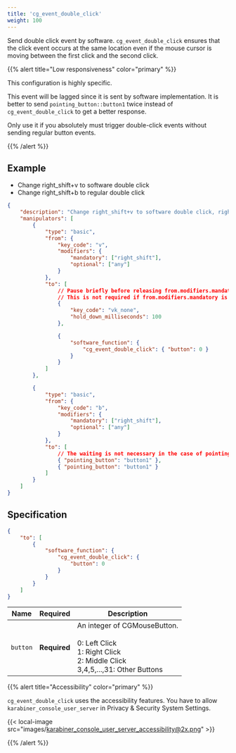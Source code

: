 ```yaml
---
title: 'cg_event_double_click'
weight: 100
---
```


Send double click event by software.
`cg_event_double_click` ensures that the click event occurs at the same location even if the mouse cursor is moving between the first click and the second click.

{{% alert title="Low responsiveness" color="primary" %}}

This configuration is highly specific.

This event will be lagged since it is sent by software implementation.
It is better to send `pointing_button::button1` twice instead of `cg_event_double_click` to get a better response.

Only use it if you absolutely must trigger double-click events without sending regular button events.

{{% /alert %}}

## Example

-   Change right_shift+v to software double click
-   Change right_shift+b to regular double click

```json
{
    "description": "Change right_shift+v to software double click, right_shift+b to regular double click",
    "manipulators": [
        {
            "type": "basic",
            "from": {
                "key_code": "v",
                "modifiers": {
                    "mandatory": ["right_shift"],
                    "optional": ["any"]
                }
            },
            "to": [
                // Pause briefly before releasing from.modifiers.mandatory.
                // This is not required if from.modifiers.mandatory is not specified.
                {
                    "key_code": "vk_none",
                    "hold_down_milliseconds": 100
                },

                {
                    "software_function": {
                        "cg_event_double_click": { "button": 0 }
                    }
                }
            ]
        },

        {
            "type": "basic",
            "from": {
                "key_code": "b",
                "modifiers": {
                    "mandatory": ["right_shift"],
                    "optional": ["any"]
                }
            },
            "to": [
                // The waiting is not necessary in the case of pointing_button.
                { "pointing_button": "button1" },
                { "pointing_button": "button1" }
            ]
        }
    ]
}
```

## Specification

```json
{
    "to": [
        {
            "software_function": {
                "cg_event_double_click": {
                    "button": 0
                }
            }
        }
    ]
}
```

| Name     | Required     | Description                                                                                                           |
| -------- | ------------ | --------------------------------------------------------------------------------------------------------------------- |
| `button` | **Required** | An integer of CGMouseButton.<br><br>0: Left Click<br>1: Right Click<br>2: Middle Click<br>3,4,5,...,31: Other Buttons |

{{% alert title="Accessibility" color="primary" %}}

`cg_event_double_click` uses the accessibility features.
You have to allow `karabiner_console_user_server` in Privacy & Security System Settings.

{{< local-image src="images/karabiner_console_user_server_accessibility@2x.png" >}}

{{% /alert %}}
